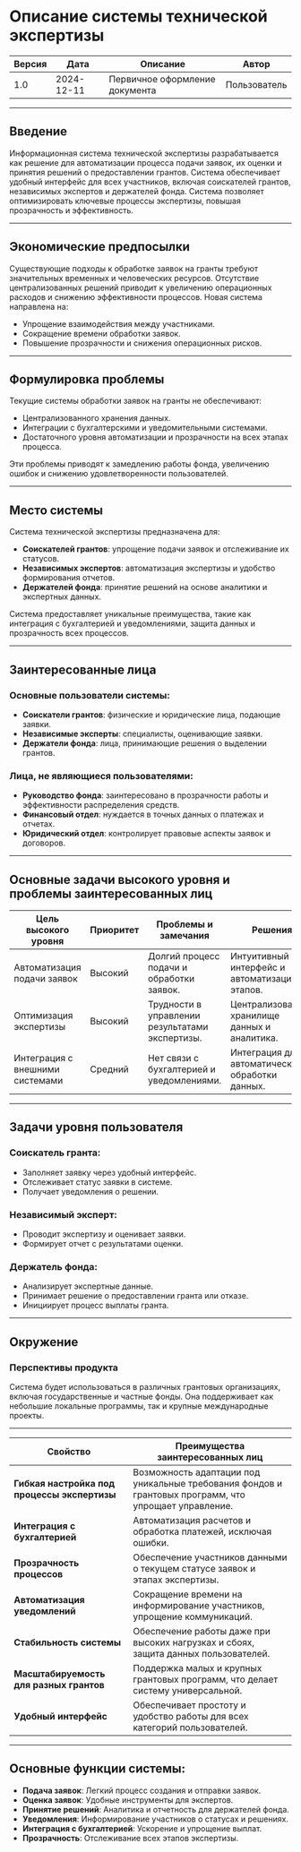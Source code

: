 # Описание системы технической экспертизы

| **Версия** | **Дата**       | **Описание**                | **Автор**       |
|------------|----------------|-----------------------------|-----------------|
| 1.0        | 2024-12-11     | Первичное оформление документа | Пользователь |

---

## Введение
Информационная система технической экспертизы разрабатывается как решение для автоматизации процесса подачи заявок, их оценки и принятия решений о предоставлении грантов. Система обеспечивает удобный интерфейс для всех участников, включая соискателей грантов, независимых экспертов и держателей фонда. Система позволяет оптимизировать ключевые процессы экспертизы, повышая прозрачность и эффективность.

---

## Экономические предпосылки
Существующие подходы к обработке заявок на гранты требуют значительных временных и человеческих ресурсов. Отсутствие централизованных решений приводит к увеличению операционных расходов и снижению эффективности процессов. Новая система направлена на:
- Упрощение взаимодействия между участниками.
- Сокращение времени обработки заявок.
- Повышение прозрачности и снижения операционных рисков.

---

## Формулировка проблемы
Текущие системы обработки заявок на гранты не обеспечивают:
- Централизованного хранения данных.
- Интеграции с бухгалтерскими и уведомительными системами.
- Достаточного уровня автоматизации и прозрачности на всех этапах процесса.

Эти проблемы приводят к замедлению работы фонда, увеличению ошибок и снижению удовлетворенности пользователей.

---

## Место системы
Система технической экспертизы предназначена для:
- **Соискателей грантов**: упрощение подачи заявок и отслеживание их статусов.
- **Независимых экспертов**: автоматизация экспертизы и удобство формирования отчетов.
- **Держателей фонда**: принятие решений на основе аналитики и экспертных данных.

Система предоставляет уникальные преимущества, такие как интеграция с бухгалтерией и уведомлениями, защита данных и прозрачность всех процессов.

---

## Заинтересованные лица

### Основные пользователи системы:
- **Соискатели грантов**: физические и юридические лица, подающие заявки.
- **Независимые эксперты**: специалисты, оценивающие заявки.
- **Держатели фонда**: лица, принимающие решения о выделении грантов.

### Лица, не являющиеся пользователями:
- **Руководство фонда**: заинтересовано в прозрачности работы и эффективности распределения средств.
- **Финансовый отдел**: нуждается в точных данных о платежах и отчетах.
- **Юридический отдел**: контролирует правовые аспекты заявок и договоров.

---

## Основные задачи высокого уровня и проблемы заинтересованных лиц

| **Цель высокого уровня**       | **Приоритет** | **Проблемы и замечания**                                       | **Решения**                                             |
|--------------------------------|---------------|----------------------------------------------------------------|---------------------------------------------------------|
| Автоматизация подачи заявок    | Высокий        | Долгий процесс подачи и обработки заявок.                     | Интуитивный интерфейс и автоматизация этапов.           |
| Оптимизация экспертизы         | Высокий        | Трудности в управлении результатами экспертизы.               | Централизованное хранилище данных и аналитика.          |
| Интеграция с внешними системами | Средний        | Нет связи с бухгалтерией и уведомлениями.                     | Интеграция для автоматической обработки данных.         |

---

## Задачи уровня пользователя

### Соискатель гранта:
- Заполняет заявку через удобный интерфейс.
- Отслеживает статус заявки в системе.
- Получает уведомления о решении.

### Независимый эксперт:
- Проводит экспертизу и оценивает заявки.
- Формирует отчет с результатами оценки.

### Держатель фонда:
- Анализирует экспертные данные.
- Принимает решение о предоставлении гранта или отказе.
- Инициирует процесс выплаты гранта.

---

## Окружение

### Перспективы продукта

Система будет использоваться в различных грантовых организациях, включая государственные и частные фонды. Она поддерживает как небольшие локальные программы, так и крупные международные проекты.

---

| **Свойство**                                 | **Преимущества заинтересованных лиц**                                                                                                                                               |
|----------------------------------------------|-------------------------------------------------------------------------------------------------------------------------------------------------------------------------------------|
| **Гибкая настройка под процессы экспертизы** | Возможность адаптации под уникальные требования фондов и грантовых программ, что упрощает управление.                                                                                |
| **Интеграция с бухгалтерией**                | Автоматизация расчетов и обработка платежей, исключая ошибки.                                                                                                                        |
| **Прозрачность процессов**                   | Обеспечение участников данными о текущем статусе заявок и этапах экспертизы.                                                                                                         |
| **Автоматизация уведомлений**                | Сокращение времени на информирование участников, упрощение коммуникаций.                                                                                                             |
| **Стабильность системы**                     | Обеспечение работы даже при высоких нагрузках и сбоях, защита данных пользователей.                                                                                                  |
| **Масштабируемость для разных грантов**      | Поддержка малых и крупных грантовых программ, что делает систему универсальной.                                                                                                     |
| **Удобный интерфейс**                        | Обеспечивает простоту и удобство работы для всех категорий пользователей.                                                                                                            |

---

## Основные функции системы:

- **Подача заявок**: Легкий процесс создания и отправки заявок.
- **Оценка заявок**: Удобные инструменты для экспертов.
- **Принятие решений**: Аналитика и отчетность для держателей фонда.
- **Уведомления**: Информирование участников о статусах и решениях.
- **Интеграция с бухгалтерией**: Ускорение и упрощение выплат.  
- **Прозрачность**: Отслеживание всех этапов экспертизы.  
